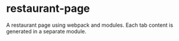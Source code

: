 # restaurant-page
A restaurant page using webpack and modules.
Each tab content is generated in a separate module.